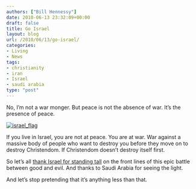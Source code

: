 ```yaml
---
authors: ["Bill Hennessy"]
date: 2010-06-13 23:32:09+00:00
draft: false
title: Go Israel
layout: blog
url: /2010/06/13/go-israel/
categories:
- Living
- News
tags:
- christianity
- iran
- Israel
- saudi arabia
type: "post"
---
```


No, I’m not a war monger. But peace is not the absence of war. It’s the presence of peace. 

 

[![israel_flag](https://hennessysview.com/wp-content/uploads/2010/06/israel_flag_thumb.jpg)
](https://hennessysview.com/wp-content/uploads/2010/06/israel_flag.jpg)

 

If you live in Israel, you are not at peace. You are at war. War against a massive body of people who want to destroy you before they move on to destroy Christendom. If Christendom doesn’t destroy itself first. 

 

So let’s all [thank Israel for standing tall](https://www.timesonline.co.uk/tol/news/world/middle_east/article7148555.ece) on the front lines of this epic battle between good and evil. And thanks to Saudi Arabia for seeing the light.

 

And let’s stop pretending that it’s anything less than that. 

